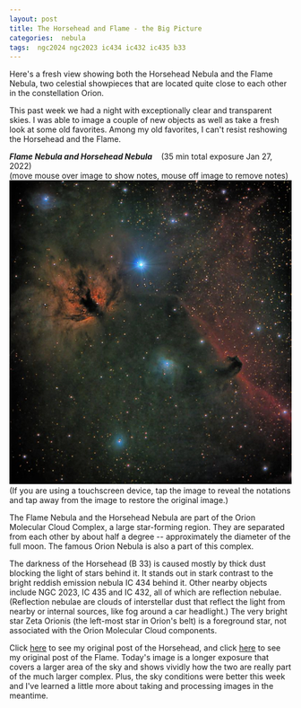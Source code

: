 ```yaml
---
layout: post
title: The Horsehead and Flame - the Big Picture
categories:  nebula  
tags:  ngc2024 ngc2023 ic434 ic432 ic435 b33
---
```


Here's a fresh view showing both the Horsehead Nebula and the Flame Nebula, two celestial showpieces that are located quite close to each other in the constellation Orion.

This past week we had a night with exceptionally clear and transparent skies. I was able to image a couple of new objects as well as take a fresh look at some old favorites. Among my old favorites, I can't resist reshowing the Horsehead and the Flame.


_**Flame Nebula and Horsehead Nebula**_  &nbsp;&nbsp; (35 min total exposure Jan 27, 2022)<br>
(move mouse over image to show notes, mouse off image to remove notes)<br>
<img src = "../images/ngc2024_2022-01-27T00_07_19_Stack_16bits_421frames_2105s_bin50pc+pse.jpg"
alt = "Flame and Horsehead Nebulae seen using Celestron RASA 8 and ZWO ASI183MC"
onmouseover = "this.src='../images/ngc2024_2022-01-27t00_07_19_stack_16bits_421frames_2105s_bin50pc+pse_notes.jpg'"
onmouseout = "this.src='../images/ngc2024_2022-01-27T00_07_19_Stack_16bits_421frames_2105s_bin50pc+pse.jpg'"
/><br>
(If you are using a touchscreen device, tap the image to reveal the notations
and tap away from the image to restore the original image.)<br>


The Flame Nebula and the Horsehead Nebula are part of the Orion Molecular Cloud Complex, a large  star-forming region. They are separated from each other by about half a degree -- approximately the diameter of the full moon. The famous Orion Nebula is also a part of this complex.

The darkness of the Horsehead (B 33) is caused mostly by thick dust blocking the light of stars behind it. It stands out in stark contrast to the bright reddish emission nebula IC 434 behind it. Other nearby objects include NGC 2023, IC 435 and IC 432, all of which are reflection nebulae.  
(Reflection nebulae are clouds of interstellar dust that reflect the light from nearby or internal sources, like fog around a car headlight.)
The very bright star Zeta Orionis (the left-most star in Orion's belt) is a foreground star, not associated with the Orion Molecular Cloud components. 

Click [here](../Horsehead-nebula/index.html)
to see my original post of the Horsehead, and
click [here](../Flame-Nebula/index.html)
to see my original post of the Flame.
Today's image is a longer exposure that covers a larger area of the sky and shows vividly how the two are really part of the much larger complex. Plus, the sky conditions were better this week and I've learned a little more about taking and processing images in the meantime.